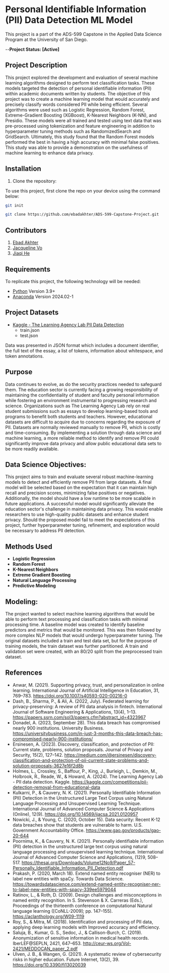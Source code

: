 # Personal Identifiable Information (PII) Data Detection ML Model

This project is a part of the ADS-599 Capstone in the Applied Data Science Program at the University of San Diego.

--**Project Status: [Active]**

## Project Description

This project explored the development and evaluation of several machine learning algorithms designed to perform text classification tasks. These models targeted the detection of personal identifiable information (PII) within academic documents written by students. The objective of this project was to create a machine learning model that would accurately and precisely classify words considered PII while being efficient. Several algorithms were used such as Logistic Regression, Random Forest, Extreme-Gradient Boosting (XGBoost), K-Nearest Neighbors (K-NN), and Presidio. These models were all trained and tested using text data that was pre-processed using tokenization and feature engineering in addition to hyperparameter tuning methods such as RandomizedSearch and GridSearch. Ultimately, this study found that the Random Forest models performed the best in having a high accuracy with minimal false positives. This study was able to provide a demonstration on the usefulness of machine learning to enhance data privacy.

## Installation

1. Clone the repository:

To use this project, first clone the repo on your device using the command below:

```bash
git init
```

```bash
git clone https://github.com/ebadakhter/ADS-599-Capstone-Project.git
```

## Contributors

1. [Ebad Akhter](https://github.com/ebadakhter)
2. [Jacqueline Vo](https://github.com/jvo024)
3. [Jiaqi He](https://github.com/Kayhe93)

## Requirements

To replicate this project, the following technology will be needed:
- [Python](https://www.python.org/) Version 3.9+
- [Anaconda](https://www.anaconda.com/) Version 2024.02-1

## Project Datasets
- [Kaggle - The Learning Agency Lab PII Data Detection](https://www.kaggle.com/competitions/pii-detection-removal-from-educational-data/data)
  - train.json
  - test.json

Data was presented in JSON format which includes a document identifier, the full text of the essay, a list of tokens, information about whitespace, and token annotations.

## Purpose
Data continues to evolve, as do the security practices needed to safeguard them. The education sector is currently facing a growing responsibility of maintaining the confidentiality of student and faculty personal information while fostering an environment instrumental to progressing research and science. Organizations such as The Learning Agency Lab rely on real student submissions such as essays to develop learning-based tools and programs to benefit both students and teachers. However, educational datasets are difficult to acquire due to concerns regarding the exposure of PII. Datasets are normally reviewed manually to remove PII, which is costly and time-consuming. By implementing a solution through data science and machine learning, a more reliable method to identify and remove PII could significantly improve data privacy and allow public educational data sets to be more readily available.

## Data Science Objectives:
This project aims to train and evaluate several robust machine-learning models to detect and efficiently remove PII from large datasets. A final model will be selected based on the expectation that it can maintain high recall and precision scores, minimizing false positives or negatives. Additionally, the model should have a low runtime to be more scalable in future applications. A successful model would significantly alleviate the education sector's challenge in maintaining data privacy. This would enable researchers to use high-quality public datasets and enhance student privacy. Should the proposed model fail to meet the expectations of this project, further hyperparameter tuning, refinement, and exploration would be necessary to address PII detection.


## Methods Used
- **Logistic Regression**
- **Random Forest**
- **K-Nearest Neighbors**
- **Extreme Gradient Boosting**
- **Natural Language Processing**
- **Predictive Modeling**

## Modeling:
The project wanted to select machine learning algorithms that would be able to perform text processing and classification tasks with minimal processing time. A baseline model was created to identify baseline predictors and metrics that would be monitored. This was then followed by more complex NLP models that would undergo hyperparameter tuning. The original datasets included a train and test data set, but for the purpose of training models, the train dataset was further partitioned. A train and validation set were created, with an 80/20 split from the preprocessed train dataset.

## References
- Anwar, M. (2021). Supporting privacy, trust, and personalization in online learning. International Journal of Artificial Intelligence in Education, 31, 769–783. https://doi.org/10.1007/s40593-020-00216-0 
- Dash, B., Sharma, P., & Ali, A. (2022, July). Federated learning for privacy-preserving: A review of PII data analysis in fintech. International Journal of Software Engineering & Applications, 13(4), 1–13. https://papers.ssrn.com/sol3/papers.cfm?abstract_id=4323967 
- Donadel, A. (2023, September 28). This data breach has compromised nearly 900 institutions. University Business. https://universitybusiness.com/in-just-3-months-this-data-breach-has-compromised-nearly-900-institutions/ 
- Ersinesen, A. (2023). Discovery, classification, and protection of PII: Current state, problems,  solution proposals. Journal of Privacy and Security, 15(2), 127–142. https://medium.com/@ersinesen/discovery-classification-and-protection-of-pii-current-state-problems-and-solution-proposals-3627e16f2d8b 
- Holmes, L., Crossley, S., Baffour, P., King, J., Burleigh, L., Demkin, M., Holbrook, R., Reade, W., & Howard, A. (2024). The Learning Agency Lab - PII data detection. Kaggle. https://kaggle.com/competitions/pii-detection-removal-from-educational-data 
- Kulkarni, P., & Cauvery, N. K. (2021). Personally Identifiable Information (PII) Detection in the Unstructured Large Text Corpus using Natural Language Processing and Unsupervised Learning Technique. International Journal of Advanced Computer Science & Applications (Online), 12(9). https://doi.org/10.14569/ijacsa.2021.0120957
- Nowicki, J., & Young, C. (2020, October 15). Data security: Recent K-12 data breaches show that students are vulnerable to harm. U.S. Government Accountability Office. https://www.gao.gov/products/gao-20-644
- Poornima, K., & Cauvery, N. K. (2021). Personally identifiable information (PII) detection in the unstructured large text corpus using natural language processing and unsupervised learning technique. International Journal of Advanced Computer Science and Applications, (12)9, 508–517. https://thesai.org/Downloads/Volume12No9/Paper_57-Personally_Identifiable_Information_PII_Detection.pdf 
- Prakash, P. (2020, March 18). Extend named entity recogniser (NER) to label new entities with spaCy. Towards Data Science. https://towardsdatascience.com/extend-named-entity-recogniser-ner-to-label-new-entities-with-spacy-339ee5979044 
- Ratinov, L., & Roth, D. (2009). Design challenges and misconceptions in named entity recognition. In S. Stevenson & X. Carreras (Eds.), Proceedings of the thirteenth conference on computational Natural language learning ([CoNLL-2009];  pp. 147–155). https://aclanthology.org/W09-1119 
- Roy, S., & Mitra, M. (2018). Identification and processing of PII data, applying deep learning models with Improved accuracy and efficiency. 
- Saluja, B., Kumar, G. S., Sedoc, J., & Callison-Burch, C. (2019). Anonymization of sensitive information in medical health records. IberLEF@SEPLN, 2421, 647–653. http://ceur-ws.org/Vol-2421/MEDDOCAN_paper_2.pdf 
- Ulven, J. B., & Wangen, G. (2021). A systematic review of cybersecurity risks in higher education. Future Internet, 13(2), 39. https://doi.org/10.3390/fi13020039 
